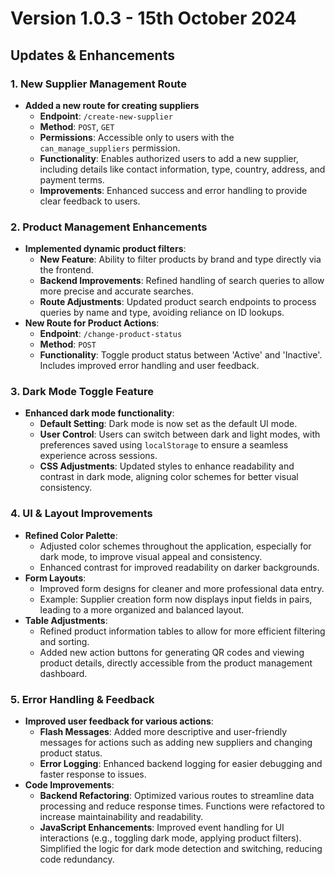 # Version 1.0.3 - 15th October 2024
## Updates & Enhancements

### 1. New Supplier Management Route
- **Added a new route for creating suppliers**
  - **Endpoint**: `/create-new-supplier`
  - **Method**: `POST`, `GET`
  - **Permissions**: Accessible only to users with the `can_manage_suppliers` permission.
  - **Functionality**: Enables authorized users to add a new supplier, including details like contact information, type, country, address, and payment terms.
  - **Improvements**: Enhanced success and error handling to provide clear feedback to users.

### 2. Product Management Enhancements
- **Implemented dynamic product filters**:
  - **New Feature**: Ability to filter products by brand and type directly via the frontend.
  - **Backend Improvements**: Refined handling of search queries to allow more precise and accurate searches.
  - **Route Adjustments**: Updated product search endpoints to process queries by name and type, avoiding reliance on ID lookups.
- **New Route for Product Actions**:
  - **Endpoint**: `/change-product-status`
  - **Method**: `POST`
  - **Functionality**: Toggle product status between 'Active' and 'Inactive'. Includes improved error handling and user feedback.

### 3. Dark Mode Toggle Feature
- **Enhanced dark mode functionality**:
  - **Default Setting**: Dark mode is now set as the default UI mode.
  - **User Control**: Users can switch between dark and light modes, with preferences saved using `localStorage` to ensure a seamless experience across sessions.
  - **CSS Adjustments**: Updated styles to enhance readability and contrast in dark mode, aligning color schemes for better visual consistency.

### 4. UI & Layout Improvements
- **Refined Color Palette**:
  - Adjusted color schemes throughout the application, especially for dark mode, to improve visual appeal and consistency.
  - Enhanced contrast for improved readability on darker backgrounds.
- **Form Layouts**:
  - Improved form designs for cleaner and more professional data entry.
  - Example: Supplier creation form now displays input fields in pairs, leading to a more organized and balanced layout.
- **Table Adjustments**:
  - Refined product information tables to allow for more efficient filtering and sorting.
  - Added new action buttons for generating QR codes and viewing product details, directly accessible from the product management dashboard.

### 5. Error Handling & Feedback
- **Improved user feedback for various actions**:
  - **Flash Messages**: Added more descriptive and user-friendly messages for actions such as adding new suppliers and changing product status.
  - **Error Logging**: Enhanced backend logging for easier debugging and faster response to issues.
- **Code Improvements**:
  - **Backend Refactoring**: Optimized various routes to streamline data processing and reduce response times. Functions were refactored to increase maintainability and readability.
  - **JavaScript Enhancements**: Improved event handling for UI interactions (e.g., toggling dark mode, applying product filters). Simplified the logic for dark mode detection and switching, reducing code redundancy.
